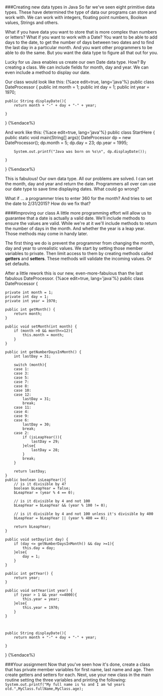 ###Creating new data types in Java
So far we've seen eight primitive data types. These have determined the type of data our programs can store and work with. We can work with integers, floating point numbers, Boolean values, Strings and others. 

What if you have data you want to store that is more complex than numbers or letters? What if you want to work with a Date? You want to be able to add days to the date, to get the number of days between two dates and to find the last day in a particular month. And you want other programmers to be able to do the same. But you want the data type to figure all that out for you.

Lucky for us Java enables us create our own Date data type. How? By creating a class. We can include fields for month, day and year. We can even include a method to display our date.

Our class would look like this:
{%ace edit=true, lang='java'%}
public class DateProcessor {
	public int month = 1;
	public int day = 1;
	public int year = 1970;
	
	public String displayDate(){
		return month + "-" + day + "-" + year;
				
	}
}
{%endace%}

And work like this:
{%ace edit=true, lang='java'%}
public class StartHere {
	public static void main(String[] args){
		DateProcessor dp = new DateProcessor();
		dp.month = 5;
		dp.day = 23;
		dp.year = 1995;
		
		System.out.printf("Java was born on %s\n", dp.displayDate());
				
	}

}
{%endace%}

This is fabulous! Our own data type. All our problems are solved. I can set the month, day and year and return the date. Programmers all over can use our date type to save time displaying dates. What could go wrong?

What if ... a programmer tries to enter 360 for the month? And tries to set the date to 2/31/2015? How do we fix that?

####Improving our class
A little more programming effort will allow us to guarantee that a date is actually a valid date. We’ll include methods to ensure the values are valid. While we're at it we'll include methods to return the number of days in the month. And whether the year is a leap year. Those methods may come in handy later.

The first thing we do is prevent the programmer from changing the month, day and year to unrealistic values. We start by setting those member variables to private. Then limit access to them by creating methods called __getters__ and __setters__. These methods will validate the incoming values. Or set defaults.

After a little rework this is our new, even-more-fabulous than the last fabulous DateProcessor.
{%ace edit=true, lang='java'%}
public class DateProcessor {

	private int month = 1;
	private int day = 1;
	private int year = 1970;
	
	public int getMonth() {
		return month;
	}

	public void setMonth(int month) {
		if (month >0 && month<=12){
		    this.month = month;
		}
	}

	public int getNumberDaysInMonth() {
		int lastDay = 31;
		
		switch (month){
		case 1:
		case 3:
		case 5:
		case 7:
		case 8:
		case 10:
		case 12:
			lastDay = 31;
			break;
		case 11:
		case 4:
		case 9:
		case 6:	
			lastDay = 30;
			break;
		case 2:	
			if (isLeapYear()){
				lastDay = 29;
			}else{
				lastDay = 28;
			}
			break;
		}
		
		return lastDay;
	}
	public boolean isLeapYear(){
        // is it divisible by 4?
        boolean bLeapYear = false;
        bLeapYear = (year % 4 == 0);

        // is it divisible by 4 and not 100
        bLeapYear = bLeapYear && (year % 100 != 0);

        // is it divisible by 4 and not 100 unless it's divisible by 400
        bLeapYear = bLeapYear || (year % 400 == 0);
        
        return bLeapYear;
	}

	public void setDay(int day) {
		if (day <= getNumberDaysInMonth() && day >=1){
		    this.day = day;
		}else{
			day = 1;
		}
	}

	public int getYear() {
		return year;
	}

	public void setYear(int year) {
		if (year > 1 && year <=4000){
			this.year = year;
		}else{
			this.year = 1970;
		}
	}


	
	public String displayDate(){
		return month + "-" + day + "-" + year;
				
	}
	
}
{%endace%}


###Your assignment
Now that you've seen how it's done, create a class that has private member variables for first name, last name and age. Then create getters and setters for each. Next, use your new class in the main routine setting the three variables and printing the following:
```System.out.printf("My full name is %s and I am %d years old.",MyClass.fullName,MyClass.age);```


